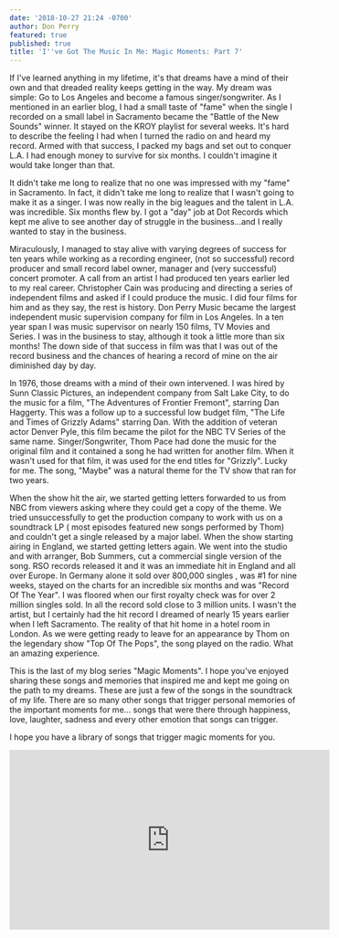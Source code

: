 ```yaml
---
date: '2018-10-27 21:24 -0700'
author: Don Perry
featured: true
published: true
title: 'I''ve Got The Music In Me: Magic Moments: Part 7'
---
```

If I've learned anything in my lifetime, it's that dreams have a mind of their own and that dreaded reality keeps getting in the way.  My dream was simple:  Go to Los Angeles and become a famous singer/songwriter.  As I mentioned in an earlier blog, I had a small taste of "fame" when the single I recorded on a small label in Sacramento became the "Battle of the New Sounds" winner.  It stayed on the KROY playlist for several weeks.  It's hard to describe the feeling I had when I turned the radio on and heard my record.  Armed with that success, I packed my bags and set out to conquer L.A.  I had enough money to survive for six months.  I couldn't imagine it would take longer than that.

It didn't take me long to realize that no one was impressed with my "fame" in Sacramento.  In fact, it didn't take me long to realize that I wasn't going to make it as a singer. I was now really in the big leagues and the talent in L.A. was incredible.  Six months flew by.  I got a "day" job at Dot Records which kept me alive to see another day of struggle in the business...and I really wanted to stay in the business.

Miraculously, I managed to stay alive with varying degrees of success for ten years while working as a recording engineer, (not so successful) record producer and small record label owner, manager and (very successful) concert promoter.  A call from an artist I had produced ten years earlier led to my real career.  Christopher Cain was producing and directing a series of independent films and asked if I could produce the music.  I did four films for him and as they say, the rest is history.
Don Perry Music became the largest independent music supervision company for film in Los Angeles.  In a ten year span I was music supervisor on nearly 150 films, TV Movies and Series.  I was in the business to stay, although it took a little more than six months!  The down side of that success in film was that I was out of the record business and the chances of hearing a record of mine on the air diminished day by day.

In 1976, those dreams with a mind of their own intervened.  I was hired by Sunn Classic Pictures, an independent company from Salt Lake City, to do the music for a film, "The Adventures of Frontier Fremont", starring Dan Haggerty.  This was a follow up to a successful low budget film, "The Life and Times of Grizzly Adams" starring Dan.  With the addition of veteran actor Denver Pyle, this film became the pilot for the NBC TV Series of the same name.  Singer/Songwriter, Thom Pace had done the music for the original film and it contained a song he had written for another film.  When it wasn't used for that film, it was used for the end titles for "Grizzly".  Lucky for me.  The song, "Maybe" was a natural theme for the TV show that ran for two years.

When the show hit the air, we started getting letters forwarded to us from NBC from viewers asking where they could get a copy of the theme.  We tried unsuccessfully to get the production company to work with us on a soundtrack LP ( most episodes featured new songs performed by Thom) and couldn't get a single released by a major label.  When the show starting airing in England, we started getting letters again.  We went into the studio and with arranger, Bob Summers, cut a commercial single version of the song.  RSO records released it and it was an immediate hit in England and all over Europe.  In Germany alone it sold over 800,000 singles , was #1 for nine weeks, stayed on the charts for an incredible six months and was "Record Of The Year".  I was floored when our first royalty check was for over 2 million singles sold.  In all the record sold close to 3 million units.  I wasn't the artist, but I certainly had the hit record I dreamed of nearly 15 years earlier when I left Sacramento.  The reality of that hit home in a hotel room in London.  As we were getting ready to leave for an appearance by Thom on the legendary show "Top Of The Pops", the song played on the radio.  What an amazing experience.

This is the last of my blog series "Magic Moments".  I hope you've enjoyed sharing these songs and memories that inspired me and kept me going on the path to my dreams.  These are just a few of the songs in the soundtrack of my life.  There are so many other songs that trigger personal memories of the important moments for me... songs that were there through happiness, love, laughter, sadness and every other emotion that songs can trigger.  

I hope you have a library of songs that trigger magic moments for you.

<iframe width="560" height="315" src="https://www.youtube.com/embed/g2sL0CPWQc4" frameborder="0" allow="accelerometer; autoplay; clipboard-write; encrypted-media; gyroscope; picture-in-picture" allowfullscreen></iframe>